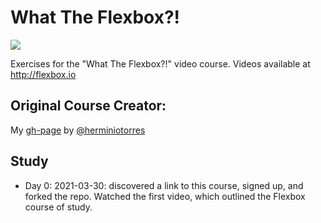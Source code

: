 # What The Flexbox?!

![](https://flexbox.io/images/WTF/share.png)

Exercises for the "What The Flexbox?!" video course. Videos available at <http://flexbox.io>

##  Original Course Creator:
My [gh-page](https://herminiotorres.github.io/whattheflexbox) by [@herminiotorres](https://twitter.com/herminiotorres)

## Study 

* Day 0: 2021-03-30: discovered a link to this course, signed up, and forked the repo. Watched the first video, which outlined the Flexbox course of study. 
